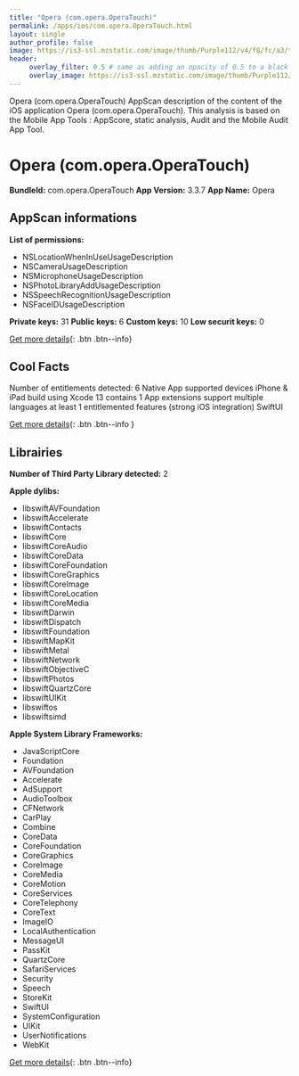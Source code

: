 ```yaml
---
title: "Opera (com.opera.OperaTouch)"
permalink: /apps/ios/com.opera.OperaTouch.html
layout: single
author_profile: false
image: https://is3-ssl.mzstatic.com/image/thumb/Purple112/v4/f8/fc/a3/f8fca335-d222-e416-bc44-43c1046faaff/AppIcon-0-0-1x_U007emarketing-0-0-0-10-0-0-sRGB-0-0-0-GLES2_U002c0-512MB-85-220-0-0.png/512x512bb.jpg
header: 
     overlay_filter: 0.5 # same as adding an opacity of 0.5 to a black background
     overlay_image: https://is3-ssl.mzstatic.com/image/thumb/Purple112/v4/f8/fc/a3/f8fca335-d222-e416-bc44-43c1046faaff/AppIcon-0-0-1x_U007emarketing-0-0-0-10-0-0-sRGB-0-0-0-GLES2_U002c0-512MB-85-220-0-0.png/512x512bb.jpg
---
```

Opera (com.opera.OperaTouch) AppScan description of the content of the iOS application Opera (com.opera.OperaTouch). This analysis is based on the Mobile App Tools : AppScore, static analysis, Audit and the Mobile Audit App Tool.

# Opera (com.opera.OperaTouch)

**BundleId:** com.opera.OperaTouch
**App Version:** 3.3.7
**App Name:** Opera


## AppScan informations 

**List of permissions:** 
- NSLocationWhenInUseUsageDescription
- NSCameraUsageDescription
- NSMicrophoneUsageDescription
- NSPhotoLibraryAddUsageDescription
- NSSpeechRecognitionUsageDescription
- NSFaceIDUsageDescription
  
  
**Private keys:** 31
**Public keys:** 6
**Custom keys:** 10
**Low securit keys:** 0
  
[Get more details](/pricing.html){: .btn .btn--info}

## Cool Facts

Number of entitlements detected: 6
Native App
supported devices iPhone & iPad
build using Xcode 13
contains 1 App extensions
support multiple languages
at least 1 entitlemented features (strong iOS integration)
SwiftUI
  
[Get more details](/pricing.html){: .btn .btn--info }

## Librairies 
**Number of Third Party Library detected:** 2


**Apple dylibs:**
- libswiftAVFoundation
- libswiftAccelerate
- libswiftContacts
- libswiftCore
- libswiftCoreAudio
- libswiftCoreData
- libswiftCoreFoundation
- libswiftCoreGraphics
- libswiftCoreImage
- libswiftCoreLocation
- libswiftCoreMedia
- libswiftDarwin
- libswiftDispatch
- libswiftFoundation
- libswiftMapKit
- libswiftMetal
- libswiftNetwork
- libswiftObjectiveC
- libswiftPhotos
- libswiftQuartzCore
- libswiftUIKit
- libswiftos
- libswiftsimd


**Apple System Library Frameworks:**
- JavaScriptCore
- Foundation
- AVFoundation
- Accelerate
- AdSupport
- AudioToolbox
- CFNetwork
- CarPlay
- Combine
- CoreData
- CoreFoundation
- CoreGraphics
- CoreImage
- CoreMedia
- CoreMotion
- CoreServices
- CoreTelephony
- CoreText
- ImageIO
- LocalAuthentication
- MessageUI
- PassKit
- QuartzCore
- SafariServices
- Security
- Speech
- StoreKit
- SwiftUI
- SystemConfiguration
- UIKit
- UserNotifications
- WebKit


  
[Get more details](/pricing.html){: .btn .btn--info}

